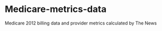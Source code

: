 Medicare-metrics-data
=====================

Medicare 2012 billing data and provider metrics calculated by The News
